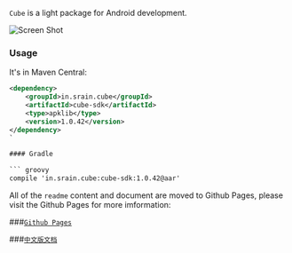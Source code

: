 `Cube` is a light package for Android development. 

![Screen Shot](https://raw.githubusercontent.com/etao-open-source/cube-sdk/dev/screen-shot.png)

### Usage

It's in Maven Central:

```xml
<dependency>
    <groupId>in.srain.cube</groupId>
    <artifactId>cube-sdk</artifactId>
    <type>apklib</type>
    <version>1.0.42</version>
</dependency>
`

#### Gradle

``` groovy
compile 'in.srain.cube:cube-sdk:1.0.42@aar'
`````

All of the `readme` content and document are moved to Github Pages, please visit the Github Pages for more imformation:

###[`Github Pages`](http://cube-sdk.liaohuqiu.net)

###[`中文版文档`](http://cube-sdk.liaohuqiu.net/cn)
